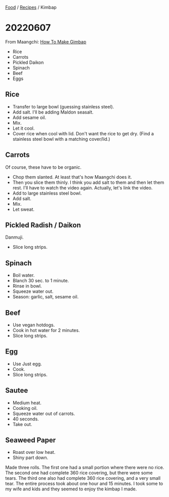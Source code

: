 [Food](../index.md) / [Recipes](index.md) / Kimbap

# 20220607

From Maangchi:
[How To Make Gimbap](https://youtu.be/Y-Y9CXGRJPU)

* Rice
* Carrots
* Pickled Daikon
* Spinach
* Beef
* Eggs

## Rice

* Transfer to large bowl (guessing stainless steel).
* Add salt. I'll be adding Maldon seasalt.
* Add sesame oil.
* Mix.
* Let it cool.
* Cover rice when cool with lid. Don't want the rice to get dry. (Find a stainless steel bowl with a matching cover/lid.)


## Carrots

Of course, these have to be organic.

* Chop them slanted. At least that's how Maangchi does it.
* Then you slice them thinly. I think you add salt to them and then let them rest. I'll have to watch the video again. Actually, let's link the video.
* Add to large stainless steel bowl.
* Add salt.
* Mix.
* Let sweat.

## Pickled Radish / Daikon

Danmuji.

* Slice long strips.

## Spinach

* Boil water.
* Blanch 30 sec. to 1 minute.
* Rinse in bowl.
* Squeeze water out.
* Season: garlic, salt, sesame oil.

## Beef

* Use vegan hotdogs.
* Cook in hot water for 2 minutes.
* Slice long strips.

## Egg

* Use Just egg.
* Cook.
* Slice long strips.

## Sautee

* Medium heat.
* Cooking oil.
* Squeeze water out of carrots.
* 40 seconds.
* Take out.

## Seaweed Paper

* Roast over low heat.
* Shiny part down.

Made three rolls. The first one had a small portion where there were no rice. The second one had complete 360 rice covering, but there were some tears. The third one also had complete 360 rice covering, and a very small tear. The entire process took about one hour and 15 minutes. I took some to my wife and kids and they seemed to enjoy the kimbap I made.